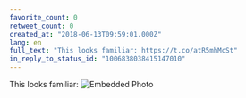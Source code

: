 ```yaml
---
favorite_count: 0
retweet_count: 0
created_at: "2018-06-13T09:59:01.000Z"
lang: en
full_text: "This looks familiar: https://t.co/atR5mhMcSt"
in_reply_to_status_id: "1006838038415147010"
---
```


This looks familiar:
![Embedded Photo](https://twitter-media-coderbyheart.s3.eu-north-1.amazonaws.com/1006838340208021504-DfkCH0FX0AAgLU9.jpg)
